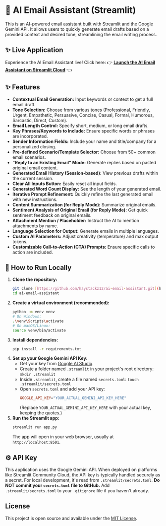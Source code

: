 # 📧 AI Email Assistant (Streamlit)

This is an AI-powered email assistant built with Streamlit and the Google Gemini API. It allows users to quickly generate email drafts based on a provided context and desired tone, streamlining the email writing process.

## ✨ Live Application

Experience the AI Email Assistant live! Click here:
👉 **[Launch the AI Email Assistant on Streamlit Cloud](https://ai-email-assistant-axv2ad79p8meh66awec9zc.streamlit.app/)** 👈

## ✨ Features

* **Contextual Email Generation:** Input keywords or context to get a full email draft.
* **Tone Selection:** Choose from various tones (Professional, Friendly, Urgent, Empathetic, Persuasive, Concise, Casual, Formal, Humorous, Sarcastic, Direct, Custom).
* **Email Length Control:** Specify short, medium, or long email drafts.
* **Key Phrases/Keywords to Include:** Ensure specific words or phrases are incorporated.
* **Sender Information Fields:** Include your name and title/company for a personalized closing.
* **Pre-defined Scenario/Template Selector:** Choose from 50+ common email scenarios.
* **"Reply to an Existing Email" Mode:** Generate replies based on pasted original email content.
* **Generated Email History (Session-based):** View previous drafts within the current session.
* **Clear All Inputs Button:** Easily reset all input fields.
* **Generated Word Count Display:** See the length of your generated email.
* **Iterative Prompt Refinement:** Quickly refine the last generated email with new instructions.
* **Content Summarization (for Reply Mode):** Summarize original emails.
* **Sentiment Analysis of Original Email (for Reply Mode):** Get quick sentiment feedback on original emails.
* **Attachment Mention / Placeholder:** Instruct the AI to mention attachments by name.
* **Language Selection for Output:** Generate emails in multiple languages.
* **Custom AI Parameters:** Adjust creativity (temperature) and max output tokens.
* **Customizable Call-to-Action (CTA) Prompts:** Ensure specific calls to action are included.

## 🚀 How to Run Locally

1.  **Clone the repository:**
    ```bash
    git clone [https://github.com/haystackz12/ai-email-assistant.git](https://github.com/haystackz12/ai-email-assistant.git)
    cd ai-email-assistant
    ```
2.  **Create a virtual environment (recommended):**
    ```bash
    python -m venv venv
    # On Windows:
    .\venv\Scripts\activate
    # On macOS/Linux:
    source venv/bin/activate
    ```
3.  **Install dependencies:**
    ```bash
    pip install -r requirements.txt
    ```
4.  **Set up your Google Gemini API Key:**
    * Get your key from [Google AI Studio](https://makersuite.google.com/app/apikey).
    * Create a folder named `.streamlit` in your project's root directory: `mkdir .streamlit`
    * Inside `.streamlit`, create a file named `secrets.toml`: `touch .streamlit/secrets.toml`
    * Open `secrets.toml` and add your API key:
        ```toml
        GOOGLE_API_KEY="YOUR_ACTUAL_GEMINI_API_KEY_HERE"
        ```
        (Replace `YOUR_ACTUAL_GEMINI_API_KEY_HERE` with your actual key, keeping the quotes.)
5.  **Run the Streamlit app:**
    ```bash
    streamlit run app.py
    ```
    The app will open in your web browser, usually at `http://localhost:8501`.

## ⚙️ API Key

This application uses the Google Gemini API. When deployed on platforms like Streamlit Community Cloud, the API key is typically handled securely as a secret. For local development, it's read from `.streamlit/secrets.toml`. **Do NOT commit your `secrets.toml` file to GitHub.** Add `.streamlit/secrets.toml` to your `.gitignore` file if you haven't already.

## License

This project is open source and available under the [MIT License](LICENSE).